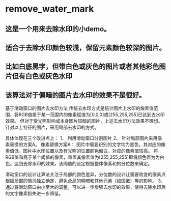 # remove_water_mark
## 这是一个用来去除水印的小demo。
## 适合于去除水印颜色较浅，保留元素颜色较深的图片。
## 比如白底黑字，但带白色或灰色的图片或者其他彩色图片但有白色或灰色水印
## 该算法对于偏暗的图片去水印的效果不是很好。

基于滑动窗口的图片去水印方法
传统去水印方式是统计图片上水印的像素值范围，将RGB值属于某一范围内的像素赋值为[0,0,0]或[255,255,255]已达到去水印效果。
但对于受光照影响或本身图片较暗的图片，上述去水印方法效果不理想。
针对以上特征的图片，采用局部去水印的方式。

具体体现在三个改进点上：
1、	利用滑动窗口分割图片
2、	针对局部图片采用像素替换的方案A。
像素替换方案A：
图片中需要识别的文字均为黑色，其对应的像素值低。图片中水印位置以及有光照的位置颜色偏白，对应的像素值较高。
将RGB值和高于某个阈值的像素，重置其像素值为[255,255,255]即将颜色置为为白色。达到去除水印的效果。该阈值的设定根据整体像素和的分位数来确定。

滑动窗口的设计让算法关注于局部的颜色差异，分位数的设计让需要改变的像素点根据局部的情况独立确定，避免全局的明暗和其他元素（如国徽）等的影响。
3、通过将滑动窗口由小至大的调整，可以进一步增强去水印的效果，使得去除水印后的文字像素损失进一步降低。

